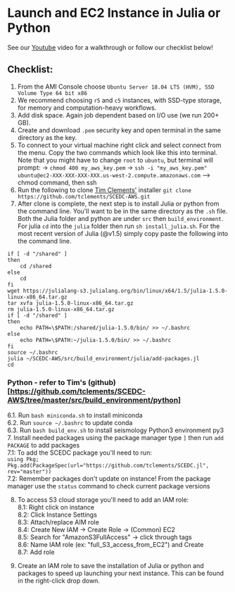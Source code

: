 # Launch and EC2 Instance in Julia or Python  

See our [Youtube](https://www.youtube.com/watch?v=0hGoK1SdBm4) video for a walkthrough or follow our checklist below!

## Checklist:
1. From the AMI Console choose `Ubuntu Server 18.04 LTS (HVM), SSD Volume Type 64 bit x86`
2. We recommend choosing `r5` and `c5` instances, with SSD-type storage, for memory and computation-heavy workflows.
3. Add disk space. Again job dependent based on I/O use (we run 200+ GB).
4. Create and download `.pem` security key and open terminal in the same directory as the key. 
5. To connect to your virtual machine right click and select connect from the menu. Copy the two commands which look like this into terminal. Note that you might have to change `root` to `ubuntu`, but terminal will prompt:
    -> `chmod 400 my_aws_key.pem`
    -> `ssh -i "my_aws_key.pem" ubuntu@ec2-XXX-XXX-XXX-XXX.us-west-2.compute.amazonaws.com`
    --> chmod command, then ssh
5. Run the following to clone [Tim Clements'](https://github.com/tclements) installer
    ```git clone https://github.com/tclements/SCEDC-AWS.git```
6. After clone is complete, the next step is to install Julia or python from the command line. You'll want to be in the same directory as the `.sh` file. Both the Julia folder and python are under `src` then `build_environment`. For julia `cd` into the `julia` folder then run `sh install_julia.sh`. For the most recent version of Julia (@v1.5) simply copy paste the following into the command line. 
```
if [ -d "/shared" ]
then
    cd /shared
else
    cd
fi
wget https://julialang-s3.julialang.org/bin/linux/x64/1.5/julia-1.5.0-linux-x86_64.tar.gz
tar xvfa julia-1.5.0-linux-x86_64.tar.gz
rm julia-1.5.0-linux-x86_64.tar.gz
if [ -d "/shared" ]
then
    echo PATH=\$PATH:/shared/julia-1.5.0/bin/ >> ~/.bashrc
else
    echo PATH=\$PATH:~/julia-1.5.0/bin/ >> ~/.bashrc
fi
source ~/.bashrc
julia ~/SCEDC-AWS/src/build_environment/julia/add-packages.jl
cd
```
### Python - refer to Tim's (github)[https://github.com/tclements/SCEDC-AWS/tree/master/src/build_environment/python]
6.1. Run `bash miniconda.sh` to install miniconda  
6.2. Run `source ~/.bashrc` to update conda  
6.3. Run `bash build_env.sh` to install seismology Python3 environment py3  
7. Install needed packages using the package manager type `]` then run `add PACKAGE` to add packages  
    7.1: To add the SCEDC package you'll need to run:  
        `using Pkg; Pkg.add(PackageSpec(url="https://github.com/tclements/SCEDC.jl", rev="master"))`  
    7.2: Remember packages don't update on instance! From the package manager use the `status` command to check current package versions  

8. To access S3 cloud storage you'll need to add an IAM role:  
    8.1: Right click on instance  
    8.2: Click Instance Settings  
    8.3: Attach/replace AIM role  
    8.4: Create New IAM -> Create Role -> (Common) EC2  
    8.5: Search for "AmazonS3FullAccess" -> click through tags  
    8.6: Name IAM role (ex: "full_S3_access_from_EC2") and Create  
    8.7: Add role  

9. Create an IAM role to save the installation of Julia or python and packages to speed up launching your next instance. This can be found in the right-click drop down. 


